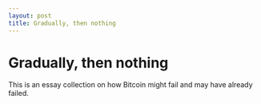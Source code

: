 ```yaml
---
layout: post
title: Gradually, then nothing
---
```


# Gradually, then nothing

This is an essay collection on how Bitcoin might fail and may have already failed.

